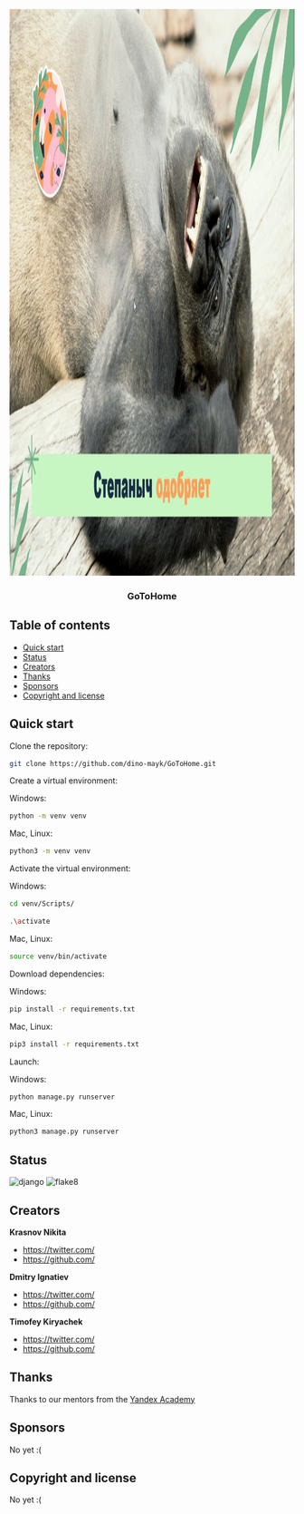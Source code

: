 <p align="center">
  <a href="#">
    <img src="/static_dev/other/img/Stepanych.jpg" alt="logo" width="1000" height="1000">
  </a>
</p>

<h3 align="center">GoToHome</h3>

## Table of contents

- [Quick start](#quick-start)
- [Status](#status)
- [Creators](#creators)
- [Thanks](#thanks)
- [Sponsors](#sponsors)
- [Copyright and license](#copyright-and-license)


## Quick start

Clone the repository:
```bash
git clone https://github.com/dino-mayk/GoToHome.git
```

Create a virtual environment:

Windows:
```bash
python -m venv venv
```
Mac, Linux:
```bash
python3 -m venv venv
```

Activate the virtual environment:

Windows:
```bash
cd venv/Scripts/
```
```bash
.\activate
```
Mac, Linux:
```bash
source venv/bin/activate
```

Download dependencies:

Windows:
```bash
pip install -r requirements.txt
```
Mac, Linux:
```bash
pip3 install -r requirements.txt
```

Launch:

Windows:
```bash
python manage.py runserver
```
Mac, Linux:
```bash
python3 manage.py runserver
```

## Status

![django](https://github.com/dino-mayk/GoToHome/actions/workflows/python-package.yml/badge.svg)
![flake8](https://github.com/dino-mayk/GoToHome/actions/workflows/django.yml/badge.svg)


## Creators

**Krasnov Nikita**

- <https://twitter.com/>
- <https://github.com/>

**Dmitry Ignatiev**

- <https://twitter.com/>
- <https://github.com/>

**Timofey Kiryachek**

- <https://twitter.com/>
- <https://github.com/>


## Thanks

Thanks to our mentors from the [Yandex Academy](https://academy.yandex.ru/)


## Sponsors

No yet :(


## Copyright and license

No yet :(